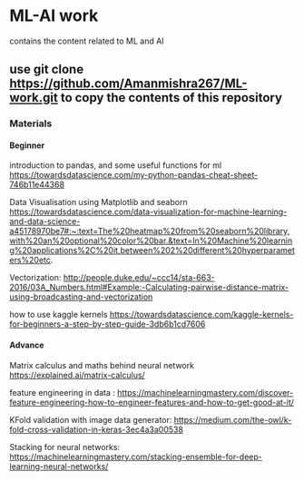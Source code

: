 # ML-AI work
contains the content related to ML and AI

## use git clone https://github.com/Amanmishra267/ML-work.git to copy the contents of this repository

### Materials

#### Beginner
introduction to pandas, and some useful functions for ml https://towardsdatascience.com/my-python-pandas-cheat-sheet-746b11e44368

Data Visualisation using Matplotlib and seaborn https://towardsdatascience.com/data-visualization-for-machine-learning-and-data-science-a45178970be7#:~:text=The%20heatmap%20from%20seaborn%20library,with%20an%20optional%20color%20bar.&text=In%20Machine%20learning%20applications%2C%20it,between%202%20different%20hyperparameters%20etc.

Vectorization:
http://people.duke.edu/~ccc14/sta-663-2016/03A_Numbers.html#Example:-Calculating-pairwise-distance-matrix-using-broadcasting-and-vectorization

how to use kaggle kernels https://towardsdatascience.com/kaggle-kernels-for-beginners-a-step-by-step-guide-3db6b1cd7606

#### Advance
Matrix calculus and maths behind neural network  https://explained.ai/matrix-calculus/

feature engineering in data : https://machinelearningmastery.com/discover-feature-engineering-how-to-engineer-features-and-how-to-get-good-at-it/

KFold validation with image data generator:  https://medium.com/the-owl/k-fold-cross-validation-in-keras-3ec4a3a00538 

Stacking for neural networks: https://machinelearningmastery.com/stacking-ensemble-for-deep-learning-neural-networks/

